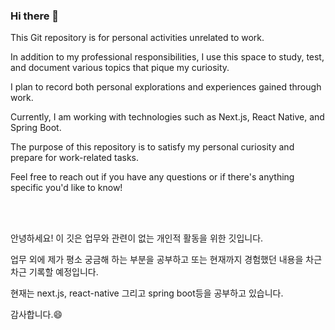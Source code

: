 ### Hi there 👋

This Git repository is for personal activities unrelated to work.

In addition to my professional responsibilities, I use this space to study, test, and document various topics that pique my curiosity. 

I plan to record both personal explorations and experiences gained through work.

Currently, I am working with technologies such as Next.js, React Native, and Spring Boot. 

The purpose of this repository is to satisfy my personal curiosity and prepare for work-related tasks.

Feel free to reach out if you have any questions or if there's anything specific you'd like to know!

</br>
</br>

안녕하세요! 이 깃은 업무와 관련이 없는 개인적 활동을 위한 깃입니다.  

업무 외에 제가 평소 궁금해 하는 부분을 공부하고 또는 현재까지 경험했던 내용을 차근차근 기록할 예정입니다.

현재는 next.js, react-native 그리고 spring boot등을 공부하고 있습니다.

감사합니다.😄

<!--
**nam-yeun-hwa/nam-yeun-hwa** is a ✨ _special_ ✨ repository because its `README.md` (this file) appears on your GitHub profile.

Here are some ideas to get you started:

- 🔭 I’m currently working on ...
- 🌱 I’m currently learning ...
- 👯 I’m looking to collaborate on ...
- 🤔 I’m looking for help with ...
- 💬 Ask me about ...
- 📫 How to reach me: ...
- 😄 Pronouns: ...
- ⚡ Fun fact: ...
-->
